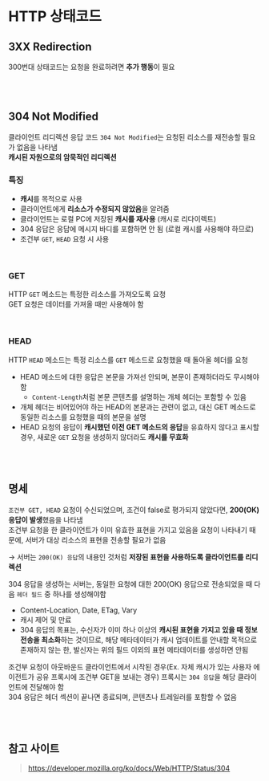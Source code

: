 # HTTP 상태코드 

## 3XX Redirection

300번대 상태코드는 요청을 완료하려면 **추가 행동**이 필요

<br><br>

## 304 Not Modified

클라이언트 리디렉션 응답 코드 `304 Not Modified`는 요청된 리소스를 재전송할 필요가 없음을 나타냄   
**캐시된 자원으로의 암묵적인 리디렉션**

### 특징 

* **캐시**를 목적으로 사용
* 클라이언트에게 **리소스가 수정되지 않았음**을 알려줌
* 클라이언트는 로컬 PC에 저장된 **캐시를 재사용** (캐시로 리다이렉트)
* 304 응답은 응답에 메시지 바디를 포함하면 안 됨 (로컬 캐시를 사용해야 하므로)
* 조건부 `GET`, `HEAD` 요청 시 사용

<br>

### GET

HTTP `GET` 메소드는 특정한 리소스를 가져오도록 요청  
GET 요청은 데이터를 가져올 때만 사용해야 함 

<br>

### HEAD

HTTP `HEAD` 메소드는 특정 리소스를 `GET` 메소드로 요청했을 때 돌아올 헤더를 요청

* HEAD 메소드에 대한 응답은 본문을 가져선 안되며, 본문이 존재하더라도 무시해야 함   
  * `Content-Length`처럼 본문 콘텐츠를 설명하는 개체 헤더는 포함할 수 있음 
* 개체 헤더는 비어있어야 하는 HEAD의 본문과는 관련이 없고, 대신 GET 메소드로 동일한 리소스를 요청했을 때의 본문을 설명
* HEAD 요청의 응답이 **캐시했던 이전 GET 메소드의 응답**을 유효하지 않다고 표시할 경우, 
새로운 `GET` 요청을 생성하지 않더라도 **캐시를 무효화**

<br><br>

## 명세

`조건부 GET, HEAD` 요청이 수신되었으며, 조건이 false로 평가되지 않았다면, **200(OK) 응답이 발생**했음을 나타냄   
조건부 요청을 한 클라이언트가 이미 유효한 표현을 가지고 있음을 요청이 나타내기 때문에, 서버가 대상 리소스의 표현을 전송할 필요가 없음

→ 서버는 `200(OK) 응답`의 내용인 것처럼 **저장된 표현을 사용하도록 클라이언트를 리디렉션**

304 응답을 생성하는 서버는, 동일한 요청에 대한 200(OK) 응답으로 전송되었을 때 다음 `헤더 필드` 중 하나를 생성해야함

* Content-Location, Date, ETag, Vary
* 캐시 제어 및 만료
* 304 응답의 목표는, 수신자가 이미 하나 이상의 **캐시된 표현을 가지고 있을 때 정보 전송을 최소화**하는 것이므로,
  해당 메타데이터가 캐시 업데이트를 안내할 목적으로 존재하지 않는 한, 발신자는 위의 필드 이외의 표현 메타데이터를 생성하면 안됨

조건부 요청이 아웃바운드 클라이언트에서 시작된 경우(Ex. 자체 캐시가 있는 사용자 에이전트가 공유 프록시에 조건부 GET을 보내는 경우)
프록시는 `304 응답`을 해당 클라이언트에 전달해야 함   
304 응답은 헤더 섹션이 끝나면 종료되며, 콘텐츠나 트레일러를 포함할 수 없음

<br><br>

## 참고 사이트

> https://developer.mozilla.org/ko/docs/Web/HTTP/Status/304
